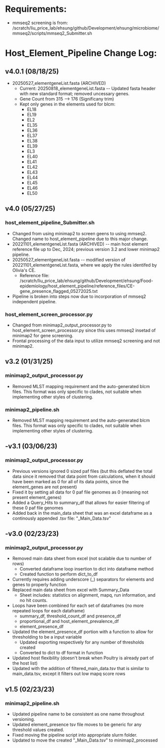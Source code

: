 # Requirements:
* mmseq2 screening is from: /scratch/liu_price_lab/ehsung/github/Development/ehsung/microbiome/mmseq2/scripts/mmseq2_Submitter.sh





# Host_Element_Pipeline Change Log:
## v4.0.1 (08/18/25)
* 20250527_elementgeneList.fasta (ARCHIVED)
	* Current: 20250818_elementgeneList.fasta -- Updated fasta header with new standard format; removed uncessary genes.
	* Gene Count from 315 --> 176 (Significany trim)
	* Kept only genes in the elements used for blcm: 
		* EL18 
		* EL19
		* EL2
		* EL35
		* EL36
		* EL37
		* EL38
		* EL39
		* EL3
		* EL40
		* EL41
		* EL42
		* EL43
		* EL44
		* EL45
		* EL46
		* EL50


## v4.0 (05/27/25)
### host_element_pipeline_Submitter.sh
* Changed from using minimap2 to screen geens to using mmseq2. Changed name to host_element_pipeline due to this major change.
* 20221101_elementgeneList.fasta (ARCHIVED) -- main host element reference file up to Dec, 2024; previous version 3.2 and lower minimap2 pipeline.
* 20250527_elementgeneList.fasta -- modified version of 20221101_elementgeneList.fasta, where we apply the rules identifed by Olivia's CE.
	* Reference file: /scratch/liu_price_lab/ehsung/github/Development/ehsung/Food-epidemiology/host_element_pipeline/reference_files/CE-gene_presence_flagged_05272025.txt 
* Pipeline is broken into steps now due to incorporation of mmseq2 independent pipeline.

### host_element_screen_processor.py
* Changed from minimap2_output_processor.py to host_element_screen_processor.py since this uses mmseq2 insetad of minimap2 for gene screening.
* Frontal processing of the data input to utilize mmseq2 screening and not minimap2.




## v3.2 (01/31/25)
### minimap2_output_processor.py
* Removed MLST mapping requirement and the auto-generated blcm files. This format was only specific to clades, not suitable when implementing other styles of clustering.

### minimap2_pipeline.sh 
* Removed MLST mapping requirement and the auto-generated blcm files. This format was only specific to clades, not suitable when implementing other styles of clustering.



## -v3.1 (03/06/23)
### minimap2_output_processor.py
* Previous versions ignored 0 sized paf files (but this deflated the total data since it removed that data point from calculations, when it should have been marked as 0 for all of its data points, since the element_genes are not present)
* Fixed it by setting all data for 0 paf file genomes as 0 (meaning not present element_genes)
* Added a Query_Hits to summary_df that allows for easier filtering of these 0 paf file genomes
* Added back in the main_data sheet that was an excel dataframe as a continously appended .tsv file: "_Main_Data.tsv"



## -v3.0 (02/23/23)
### minimap2_output_processor.py
* Removed main data sheet from excel (not scalable due to number of rows)
	* Converted dataframe loop insertion to dict into dataframe method
	* Created function to perform dict_to_df
* Currently requires adding underscore (_) separators for elements and genes to properly function
* Replaced main data sheet from excel with Summary_Data
	* Sheet includes: statistics on alignment, mapq, run information, and no hit counts.
* Loops have been combined for each set of dataframes (no more repeated loops for each dataframe)
	* summary_df, threshold_count_df and presence_df
	* proportional_df and host_element_prevalence_df
	* element_presence_df
* Updated the element_presence_df portion with a function to allow for thresholding to be a input variable
	* Updated exporting respectively for any number of thresholds created
	* Converted to dict to df format in function
* Updated host flexibility (doesn't break when Poultry is already part of the host list)
* Updated with the addition of filtered_main_data.tsv that is similar to main_data.tsv, except it filters out low mapq score rows



## v1.5 (02/23/23)
### minimap2_pipeline.sh
* Updated pipeline name to be consistent as one name throughout versioning.
* Updated element_presence tsv file moves to be generic for any threshold values created.
* Fixed moving the pipeline script into appropriate slurm folder.
* Updated to move the created "_Main_Data.tsv" to minimap2_processed
